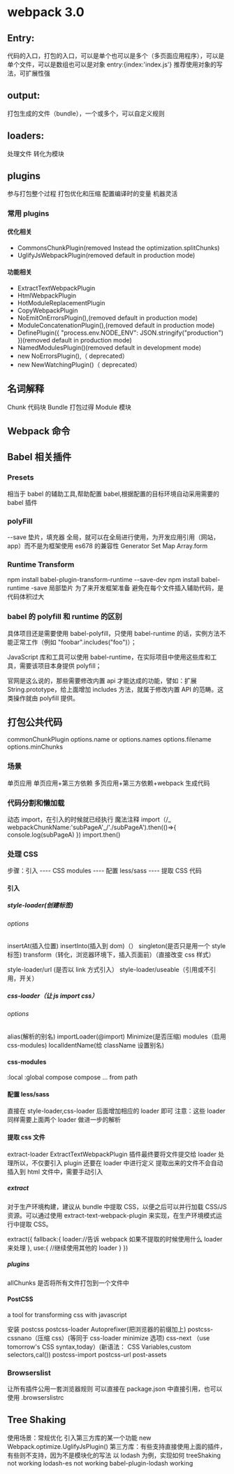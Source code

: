# webpack 3.0

## Entry:

代码的入口，打包的入口，可以是单个也可以是多个（多页面应用程序），可以是单个文件，可以是数组也可以是对象 entry:{index:'index.js'}
推荐使用对象的写法，可扩展性强

## output:

打包生成的文件（bundle），一个或多个，可以自定义规则

## loaders:

处理文件 转化为模块

## plugins

参与打包整个过程
打包优化和压缩
配置编译时的变量
机器灵活

### 常用 plugins

#### 优化相关

-   CommonsChunkPlugin(removed Instead the optimization.splitChunks)
-   UglifyJsWebpackPlugin(removed default in production mode)

#### 功能相关

-   ExtractTextWebpackPlugin
-   HtmlWebpackPlugin
-   HotModuleReplacementPlugin
-   CopyWebpackPlugin
-   NoEmitOnErrorsPlugin(),(removed default in production mode)
-   ModuleConcatenationPlugin(),(removed default in production mode)
-   DefinePlugin({ "process.env.NODE_ENV": JSON.stringify("production") })(removed default in production mode)
-   NamedModulesPlugin()(removed default in development mode)
-   new NoErrorsPlugin(),（ deprecated）
-   new NewWatchingPlugin()（ deprecated）

## 名词解释

Chunk 代码块
Bundle 打包过得
Module 模块

## Webpack 命令

## Babel 相关插件

### Presets

相当于 babel 的辅助工具,帮助配置 babel,根据配置的目标环境自动采用需要的 babel 插件

### polyFill

--save
垫片，填充器
全局，就可以在全局进行使用，为开发应用引用（网站，app）而不是为框架使用
es678 的兼容性
Generator
Set
Map
Array.form

### Runtime Transform

npm install babel-plugin-transform-runtime --save-dev
npm install babel-runtime -save
局部垫片
为了来开发框架准备
避免在每个文件插入辅助代码，是代码体积过大

### babel 的 polyfill 和 runtime 的区别

具体项目还是需要使用 babel-polyfill，只使用 babel-runtime 的话，实例方法不能正常工作（例如 "foobar".includes("foo")）；

JavaScript 库和工具可以使用 babel-runtime，在实际项目中使用这些库和工具，需要该项目本身提供 polyfill；

官网是这么说的，那些需要修改内置 api 才能达成的功能，譬如：扩展 String.prototype，给上面增加 includes 方法，就属于修改内置 API 的范畴。这类操作就由 polyfill 提供。

## 打包公共代码

commonChunkPlugin
options.name or options.names
options.filename
options.minChunks

### 场景

单页应用
单页应用+第三方依赖
多页应用+第三方依赖+webpack 生成代码

### 代码分割和懒加载

动态 import，在引入的时候就已经执行
魔法注释
import（/_ webpackChunkName:'subPageA'_/'./subPageA').then(()=>{
console.log(subPageA)
})
import.then()

### 处理 CSS

步骤：引入 ---- CSS modules ---- 配置 less/sass ---- 提取 CSS 代码

#### 引入

##### style-loader(创建标签)

###### options

insertAt(插入位置)
insertInto(插入到 dom)（）
singleton(是否只是用一个 style 标签)
transform（转化，浏览器环境下，插入页面前）（直接改变 css 样式）

style-loader/url (是否以 link 方式引入）
style-loader/useable（引用或不引用，开关）

##### css-loader（让 js import css）

###### options

alias(解析的别名)
importLoader(@import)
Minimize(是否压缩)
modules（启用 css-modules)
localIdentName(给 className 设置别名)

#### css-modules

:local
:global
compose
compose ... from path

#### 配置 less/sass

直接在 style-loader,css-loader 后面增加相应的 loader 即可
注意：这些 loader 同样需要上面两个 loader 做进一步的解析

#### 提取 css 文件

extract-loader
ExtractTextWebpackPlugin
插件最终要将文件提交给 loader 处理所以，不仅要引入 plugin 还要在 loader 中进行定义
提取出来的文件不会自动插入到 html 文件中，需要手动引入

##### extract

对于生产环境构建，建议从 bundle 中提取 CSS，以便之后可以并行加载 CSS/JS 资源。可以通过使用 extract-text-webpack-plugin 来实现，在生产环境模式运行中提取 CSS。

extract({
fallback:{
loader://告诉 webpack 如果不提取的时候使用什么 loader 来处理
},
use:{
//继续使用其他的 loader
}
})

##### plugins

allChunks 是否将所有文件打包到一个文件中

#### PostCSS

a tool for transforming css with javascript

安装 postcss postcss-loader
Autoprefixer(把浏览器的前缀加上)
postcss-cssnano（压缩 css）(等同于 css-loader minimize 选项)
css-next （use tomorrow's CSS syntax,today）(新语法： CSS Variables,custom selectors,cal())
postcss-import
postcss-url
post-assets

### Browserslist

让所有插件公用一套浏览器规则
可以直接在 package.json 中直接引用，也可以使用 .browserslistrc

## Tree Shaking

使用场景：常规优化 引入第三方库的某一个功能
new Webpack.optimize.UglifyJsPlugin()
第三方库：有些支持直接使用上面的插件，有些则不支持，因为不是模块化的写法
以 lodash 为例，实现如何 treeShaking
not working
lodash-es not working
babel-plugin-lodash working
